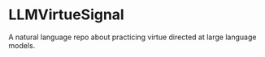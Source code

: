 # LLMVirtueSignal
A natural language repo about practicing virtue directed at large language models.
